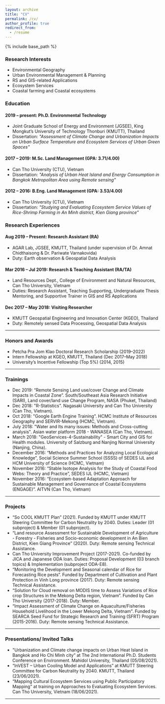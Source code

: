 ```yaml
---
layout: archive
title: "CV"
permalink: /cv/
author_profile: true
redirect_from:
  - /resume
---
```


{% include base_path %}

### Research Interests
* Environmental Geography 
* Urban Environmental Management & Planning 
* RS and GIS-related Applications
* Ecosystem Services 
* Coastal farming and Coastal ecosystems 


### Education  
#### 2019 – present: Ph.D. Environmental Technology
* Joint Graduate School of Energy and Environment (JGSEE), King Mongkut’s University of Technology Thonburi (KMUTT), Thailand
* Dissertation: <i>"Assessment of Climate Change and Urbanization Impacts on Urban Surface Temperature and Ecosystem Services of Urban Green Spaces"</i>


#### 2017 – 2019: M.Sc. Land Management (GPA: 3.71/4.00) 
* Can Tho University (CTU), Vietnam
* Dissertation: <i>"Analysis of Urban Heat Island and Energy Consumption in Bangkok Metropolitan Area using Remote sensing"</i> 


#### 2012 – 2016: B.Eng. Land Management (GPA: 3.53/4.00) 
* Can Tho University (CTU), Vietnam
* Dissertation: <i>"Studying and Evaluating Ecosystem Service Values of Rice-Shrimp Farming in An Minh district, Kien Giang province" </i>


### Research Experiences
#### Aug 2019 – Present: Research Assistant (RA)
* AGAR Lab, JGSEE, KMUTT, Thailand (under supervision of Dr. Amnat Chidthaisong & Dr. Pariwate Varnakovida)
* Duty: Earth observation & Geospatial Data Analysis


#### Mar 2016 – Jul 2019: Research & Teaching Assistant (RA/TA)
* Land Resources Dept., College of Environment and Natural Resources, Can Tho University, Vietnam 
* Duties: Research Assistant, Teaching Supporting, Undergraduate Thesis Mentoring, and Supportive Trainer in GIS and RS Applications


#### Dec 2017 – May 2018: Visiting Researcher
* KMUTT Geospatial Engineering and Innovation Center (KGEO), Thailand 
* Duty: Remotely sensed Data Processing, Geospatial Data Analysis 
 
<hr>

### Honors and Awards 
 
* Petcha Pra Jom Klao Doctoral Research Scholarship          (2019–2022)  
* Intern Fellowship at KGEO, KMUTT, Thailand                 (Dec 2017–May 2018)  
* University’s Incentive Fellowship (Top 5%)                 (2014, 2015)  
 

<hr>

### Trainings 
 
* Dec 2019: “Remote Sensing Land use/cover Change and Climate Impacts in Coastal Zone”. South/Southeast Asia Research Initiative (SARI), Land cover/land use Change Program, NASA (Phuket, Thailand)  
* Dec 2018: "R-Statistics". Nagasaki University and Can Tho University (Can Tho, Vietnam).  
* Oct 2018: "Google Earth Engine Training". HCMC Institute of Resources Geography and SERVIR-Mekong (HCMC, Vietnam).  
* July 2018: "Water and Its many issues: Methods and Cross-cutting analysis". Asian water platform 2018 - WANASEA (Can Tho, Vietnam).  
* March 2018: "GeoServices-4-Sustainability" - Smart City and GIS for Health modules. University of Salzburg and Nanjing Normal University (Nanjing, China).  
* December 2016: “Methods and Practices for Analyzing Local Ecological Knowledge”, Social Science Summer School (SSSS) of SEDES IJL and HCM University of Science (HCMC, Vietnam)  
* November 2016: “Stable Isotope Analysis for the Study of Coastal Food Webs: Theory and Practice”, SEDES IJL (HCMC, Vietnam)  
* November 2016: “Ecosystem-based Adaptation Approach for Sustainable Management and Governance of Coastal Ecosystems (ENGAGE)”. AITVN (Can Tho, Vietnam)  
 

<hr>

### Projects 
 
* “So COOL KMUTT Plan” (2021). Funded by KMUTT under KMUTT Steering Committee for Carbon Neutrality by 2040. Duties: Leader (01 subproject) & Member (01 subproject).  
* “Land resource Assessment for Sustainable Development of Agriculture - Forestry - Fisheries and Socio-economic development in An Bien District, Kien Giang Province” (2020). Duty: Remote sensing Technical Assistance.  
* Can Tho University Improvement Project (2017-2021). Co-funded by JICA and Japanese ODA loan. Duties: Proposal Development (03 branch topics) & Implementation (subproject ODA-E8).  
* “Monitoring the Development and Seasonal calendar of Rice for Forecasting Rice pests“. Funded by Department of Cultivation and Plant Protection in Vinh Long province (2017). Duty: Remote sensing Technical Assistance.  
* “Solution for Cloud removal on MODIS time to Assess Variations of Rice crop Structures in the Mekong Delta region, Vietnam”. Funded by Can Tho University (2017-2018). Duty: Member.  
* “Impact Assessment of Climate Change on Aquaculture/Fisheries Household Livelihood in the Lower Mekong Delta, Vietnam". Funded by SEARCA Seed Fund for Strategic Research and Training (SFRT) Program (2015-2016). Duty: Remote sensing Technical Assistance.  
 

<hr>

### Presentations/ Invited Talks 
 
* "Urbanization and Climate change impacts on Urban Heat Island in Bangkok and Ho Chi Minh city” at The 2nd International Ph.D. Students Conference on Environment. Mahidol University, Thailand (05/08/2021). </li>
* “InVEST – Urban Cooling Model and Applications” at KMUTT Steering Committee for Carbon Neutrality by 2040. KMUTT, Thailand (23/06/2021). </li>
* “Mapping Cultural Ecosystem Services using Public Participatory Mapping” at training on Approaches to Evaluating Ecosystem Services. Can Tho University, Vietnam (18/06/2021). </li>
 

<hr>